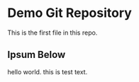 # Demo Git Repository

This is the first file in this repo.

## Ipsum Below

hello world. this is test text.